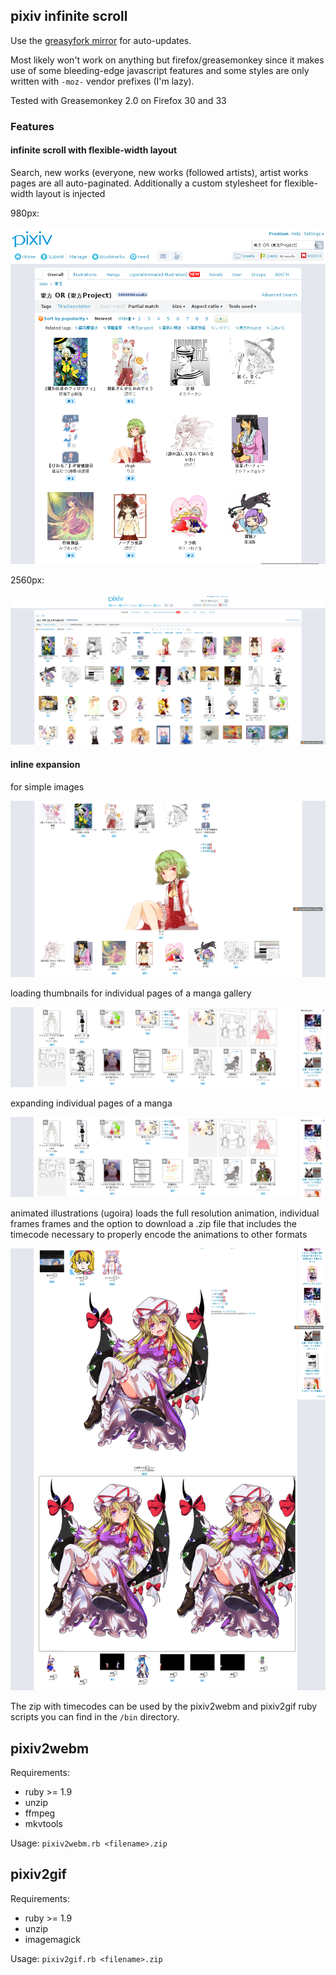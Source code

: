 

## pixiv infinite scroll

Use the [greasyfork mirror](https://greasyfork.org/scripts/3091-pixiv-infinite-scroll-download-links) for auto-updates.

Most likely won't work on anything but firefox/greasemonkey since it makes use of some bleeding-edge javascript features and some styles are only written with `-moz-` vendor prefixes (I'm lazy).

Tested with Greasemonkey 2.0 on Firefox 30 and 33

### Features

#### infinite scroll with flexible-width layout

Search, new works (everyone, new works (followed artists), artist works pages are all auto-paginated. Additionally a custom stylesheet for flexible-width layout is injected 

980px:

<a href="screenshots/flexible_layout_980x.png"><img src="screenshots/flexible_layout_980x.png" alt="search page at 980px viewport width"></a>

2560px:

<a href="screenshots/flexible_layout_2560x.png"><img src="screenshots/flexible_layout_2560x.png" alt="search page at 2560px viewport width"></a>

#### inline expansion

for simple images

<a href="screenshots/illustration_inline_expansion.png"><img src="screenshots/illustration_inline_expansion.png" alt="image inline expansion"></a> 

loading thumbnails for individual pages of a manga gallery

<a href="screenshots/manga_inline_expansion1.png"><img src="screenshots/manga_inline_expansion1.png" alt="manga thumbnails"></a>

expanding individual pages of a manga 

<a href="screenshots/manga_inline_expansion1.png"><img src="screenshots/manga_inline_expansion1.png" alt="manga inline expansion"></a>

animated illustrations (ugoira) loads the full resolution animation, individual frames frames and the option to download a .zip file that includes the timecode necessary to properly encode the animations to other formats

<a href="screenshots/animation_inline_expansion.png"><img src="screenshots/animation_inline_expansion.png" alt="animation inline expansion"></a>


The zip with timecodes can be used by the pixiv2webm and pixiv2gif ruby scripts you can find in the `/bin` directory.

## pixiv2webm

Requirements:

* ruby >= 1.9
* unzip
* ffmpeg
* mkvtools

Usage: `pixiv2webm.rb <filename>.zip`

## pixiv2gif

Requirements:

* ruby >= 1.9
* unzip
* imagemagick  


Usage: `pixiv2gif.rb <filename>.zip`